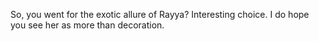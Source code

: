 So, you went for the exotic allure of Rayya? Interesting choice. I do hope you see her as more than decoration.
